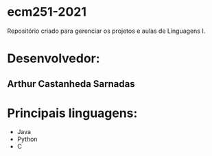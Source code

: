 # ecm251-2021
Repositório criado para gerenciar os projetos e aulas de Linguagens I.

# Desenvolvedor:
## Arthur Castanheda Sarnadas

# Principais linguagens:
- Java
- Python
- C
